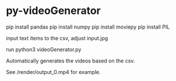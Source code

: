 # py-videoGenerator

pip install pandas
pip install numpy
pip install moviepy
pip install PIL

input text items to the csv,
adjust input.jpg

run python3 videoGenerator.py

Automatically generates the videos based on the csv.

See /render/output_0.mp4 for example. 
